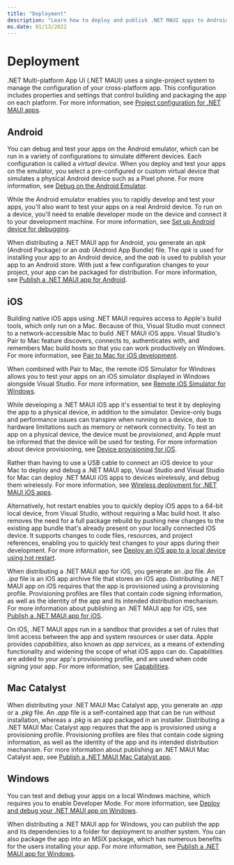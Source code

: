 ```yaml
---
title: "Deployment"
description: "Learn how to deploy and publish .NET MAUI apps to Android, iOS, macOS, and Windows."
ms.date: 01/13/2022
---
```


# Deployment

.NET Multi-platform App UI (.NET MAUI) uses a single-project system to manage the configuration of your cross-platform app. This configuration includes properties and settings that control building and packaging the app on each platform. For more information, see [Project configuration for .NET MAUI apps](visual-studio-properties.md).

## Android

You can debug and test your apps on the Android emulator, which can be run in a variety of configurations to simulate different devices. Each configuration is called a *virtual device*. When you deploy and test your apps on the emulator, you select a pre-configured or custom virtual device that simulates a physical Android device such as a Pixel phone. For more information, see [Debug on the Android Emulator](~/android/emulator/debug-on-emulator.md).

While the Android emulator enables you to rapidly develop and test your apps, you'll also want to test your apps on a real Android device. To run on a device, you'll need to enable developer mode on the device and connect it to your development machine. For more information, see [Set up Android device for debugging](~/android/device/setup.md).

When distributing a .NET MAUI app for Android, you generate an *apk* (Android Package) or an *aab* (Android App Bundle) file. The *apk* is used for installing your app to an Android device, and the *aab* is used to publish your app to an Android store. With just a few configuration changes to your project, your app can be packaged for distribution. For more information, see [Publish a .NET MAUI app for Android](~/android/deployment/overview.md).

## iOS

Building native iOS apps using .NET MAUI requires access to Apple's build tools, which only run on a Mac. Because of this, Visual Studio must connect to a network-accessible Mac to build .NET MAUI iOS apps. Visual Studio's Pair to Mac feature discovers, connects to, authenticates with, and remembers Mac build hosts so that you can work productively on Windows. For more information, see [Pair to Mac for iOS development](~/ios/pair-to-mac.md).

When combined with Pair to Mac, the remote iOS Simulator for Windows allows you to test your apps on an iOS simulator displayed in Windows alongside Visual Studio. For more information, see [Remote iOS Simulator for Windows](~/ios/remote-simulator.md).

While developing a .NET MAUI iOS app it's essential to test it by deploying the app to a physical device, in addition to the simulator. Device-only bugs and performance issues can transpire when running on a device, due to hardware limitations such as memory or network connectivity. To test an app on a physical device, the device must be *provisioned*, and Apple must be informed that the device will be used for testing. For more information about device provisioning, see [Device provisioning for iOS](~/ios/device-provisioning/index.md).

Rather than having to use a USB cable to connect an iOS device to your Mac to deploy and debug a .NET MAUI app, Visual Studio and Visual Studio for Mac can deploy .NET MAUI iOS apps to devices wirelessly, and debug them wirelessly. For more information, see [Wireless deployment for .NET MAUI iOS apps](~/ios/wireless-deployment.md).

Alternatively, hot restart enables you to quickly deploy iOS apps to a 64-bit local device, from Visual Studio, without requiring a Mac build host. It also removes the need for a full package rebuild by pushing new changes to the existing app bundle that's already present on your locally connected iOS device. It supports changes to code files, resources, and project references, enabling you to quickly test changes to your apps during their development. For more information, see [Deploy an iOS app to a local device using hot restart](~/ios/hot-restart.md).

When distributing a .NET MAUI app for iOS, you generate an *.ipa* file. An *.ipa* file is an iOS app archive file that stores an iOS app. Distributing a .NET MAUI app on iOS requires that the app is provisioned using a provisioning profile. Provisioning profiles are files that contain code signing information, as well as the identity of the app and its intended distribution mechanism. For more information about publishing an .NET MAUI app for iOS, see [Publish a .NET MAUI app for iOS](~/ios/deployment/index.md).

On iOS, .NET MAUI apps run in a sandbox that provides a set of rules that limit access between the app and system resources or user data. Apple provides *capabilities*, also known as *app services*, as a means of extending functionality and widening the scope of what iOS apps can do. Capabilities are added to your app's provisioning profile, and are used when code signing your app. For more information, see [Capabilities](~/ios/capabilities.md).

## Mac Catalyst

When distributing your .NET MAUI Mac Catalyst app, you generate an *.app* or a *.pkg* file. An *.app* file is a self-contained app that can be run without installation, whereas a *.pkg* is an app packaged in an installer. Distributing a .NET MAUI Mac Catalyst app requires that the app is provisioned using a provisioning profile. Provisioning profiles are files that contain code signing information, as well as the identity of the app and its intended distribution mechanism. For more information about publishing an .NET MAUI Mac Catalyst app, see [Publish a .NET MAUI Mac Catalyst app](~/mac-catalyst/deployment/index.md).

## Windows

You can test and debug your apps on a local Windows machine, which requires you to enable Developer Mode. For more information, see [Deploy and debug your .NET MAUI app on Windows](~/windows/setup.md).

When distributing a .NET MAUI app for Windows, you can publish the app and its dependencies to a folder for deployment to another system. You can also package the app into an MSIX package, which has numerous benefits for the users installing your app. For more information, see [Publish a .NET MAUI app for Windows](~/windows/deployment/overview.md).

